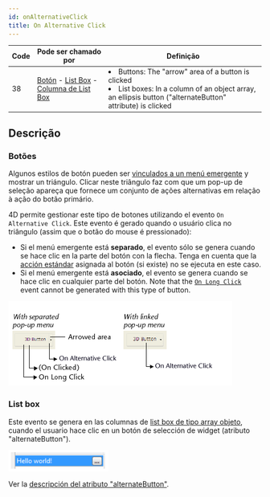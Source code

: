 ```yaml
---
id: onAlternativeClick
title: On Alternative Click
---
```


| Code | Pode ser chamado por                                                                                                                                             | Definição                                                                                                                                                                 |
| ---- | ---------------------------------------------------------------------------------------------------------------------------------------------------------------- | ------------------------------------------------------------------------------------------------------------------------------------------------------------------------- |
| 38   | [Botón](FormObjects/button_overview.md) - [List Box](FormObjects/listbox_overview.md) - [Columna de List Box ](FormObjects/listbox_overview.md#list-box-columns) | <li>Buttons: The "arrow" area of a button is clicked</li><li>List boxes: In a column of an object array, an ellipsis button ("alternateButton" attribute) is clicked</li> |

## Descrição

### Botões

Algunos estilos de botón pueden ser [vinculados a un menú emergente](FormObjects/properties_TextAndPicture.md#with-pop-up-menu) y mostrar un triángulo. Clicar neste triângulo faz com que um pop-up de seleção apareça que fornece um conjunto de ações alternativas em relação à ação do botão primário.

4D permite gestionar este tipo de botones utilizando el evento `On Alternative Click`. Este evento é gerado quando o usuário clica no triângulo (assim que o botão do mouse é pressionado):

- Si el menú emergente está **separado**, el evento sólo se genera cuando se hace clic en la parte del botón con la flecha. Tenga en cuenta que la [acción estándar](https://doc.4d.com/4Dv19R7/4D/19-R7/Standard-actions.300-6013479.en.html) asignada al botón (si existe) no se ejecuta en este caso.
- Si el menú emergente está **asociado**, el evento se genera cuando se hace clic en cualquier parte del botón. Note that the [`On Long Click`](onLongClick.md) event cannot be generated with this type of button.

![](../assets/en/Events/clickevents.png)

### List box

Este evento se genera en las columnas de [list box de tipo array objeto](FormObjects/listbox_overview.md#object-arrays-in-columns-4d-view-pro), cuando el usuario hace clic en un botón de selección de widget (atributo "alternateButton").

![](../assets/en/FormObjects/listbox_column_objectArray_alternateButton.png)

Ver la [descripción del atributo "alternateButton"](FormObjects/listbox_overview.md#alternatebutton).
